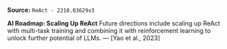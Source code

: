 **Source:** `ReAct - 2210.03629v3`

**AI Roadmap: Scaling Up ReAct**
Future directions include scaling up ReAct with multi-task training and combining it with reinforcement learning to unlock further potential of LLMs. — [Yao et al., 2023]
